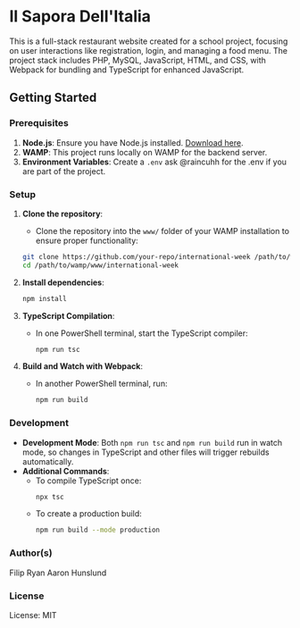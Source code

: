 # Il Sapora Dell'Italia

This is a full-stack restaurant website created for a school project, focusing on user interactions like registration, login, and managing a food menu. The project stack includes PHP, MySQL, JavaScript, HTML, and CSS, with Webpack for bundling and TypeScript for enhanced JavaScript.

## Getting Started

### Prerequisites

1. **Node.js**: Ensure you have Node.js installed. [Download here](https://nodejs.org/).
2. **WAMP**: This project runs locally on WAMP for the backend server.
3. **Environment Variables**: Create a `.env` ask @raincuhh for the .env if you are part of the project.

### Setup

1. **Clone the repository**:

   -  Clone the repository into the `www/` folder of your WAMP installation to ensure proper functionality:

   ```bash
   git clone https://github.com/your-repo/international-week /path/to/wamp/www/international-week
   cd /path/to/wamp/www/international-week
   ```

2. **Install dependencies**:

   ```bash
   npm install
   ```

3. **TypeScript Compilation**:

   -  In one PowerShell terminal, start the TypeScript compiler:
      ```bash
      npm run tsc
      ```

4. **Build and Watch with Webpack**:
   -  In another PowerShell terminal, run:
      ```bash
      npm run build
      ```

### Development

-  **Development Mode**: Both `npm run tsc` and `npm run build` run in watch mode, so changes in TypeScript and other files will trigger rebuilds automatically.
-  **Additional Commands**:
   -  To compile TypeScript once:
      ```bash
      npx tsc
      ```
   -  To create a production build:
      ```bash
      npm run build --mode production
      ```

### Author(s)

Filip Ryan
Aaron Hunslund

### License

License: MIT
